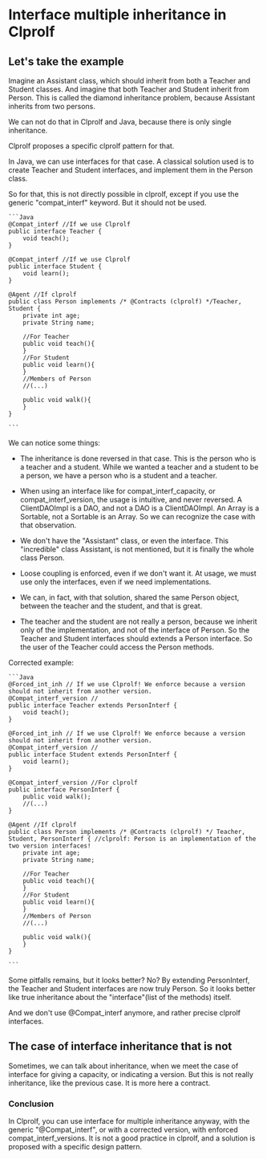 # Interface multiple inheritance in Clprolf

## Let's take the example

Imagine an Assistant class, which should inherit from both a Teacher and Student classes. And imagine that both Teacher and Student inherit from Person. This is called the diamond inheritance problem, because Assistant inherits from two persons.
	
We can not do that in Clprolf and Java, because there is only single inheritance.
	
Clprolf proposes a specific clprolf pattern for that.
	
In Java, we can use interfaces for that case. A classical solution used is to create Teacher and Student interfaces, and implement them in the Person class.
	
So for that, this is not directly possible in clprolf, except if you use the generic "compat_interf" keyword. But it should not be used.
	
	```Java
	@Compat_interf //If we use Clprolf
	public interface Teacher {
		void teach();
	}
	
	@Compat_interf //If we use Clprolf
	public interface Student {
		void learn();
	}
	
	@Agent //If clprolf
	public class Person implements /* @Contracts (clprolf) */Teacher, Student {
		private int age;
		private String name;
		
		//For Teacher
		public void teach(){
		}
		//For Student
		public void learn(){
		}
		//Members of Person
		//(...)
		
		public void walk(){
		}
	}
	
	```
	
We can notice some things:
	
* The inheritance is done reversed in that case. This is the person who is a teacher and a student. While we wanted a teacher and a student to be a person, we have a person who is a student and a teacher.
	
* When using an interface like for compat_interf_capacity, or compat_interf_version, the usage is intuitive, and never reversed. A ClientDAOImpl is a DAO, and not a DAO is a ClientDAOImpl. An Array is a Sortable, not a Sortable is an Array. So we can recognize the case with that observation.
	
* We don't have the "Assistant" class, or even the interface. This "incredible" class Assistant, is not mentioned, but it is finally the whole class Person.
	
* Loose coupling is enforced, even if we don't want it. At usage, we must use only the interfaces, even if we need implementations.
	
* We can, in fact, with that solution, shared the same Person object, between the teacher and the student, and that is great.
	
* The teacher and the student are not really a person, because we inherit only of the implementation, and not of the interface of Person. So the Teacher and Student interfaces should extends a Person interface. So the user of the Teacher could access the Person methods.
	
Corrected example:
	
	```Java
	@Forced_int_inh // If we use Clprolf! We enforce because a version should not inherit from another version.
	@Compat_interf_version //
	public interface Teacher extends PersonInterf {
		void teach();
	}
	
	@Forced_int_inh // If we use Clprolf! We enforce because a version should not inherit from another version.
	@Compat_interf_version //
	public interface Student extends PersonInterf {
		void learn();
	}
	
	@Compat_interf_version //For clprolf
	public interface PersonInterf {
		public void walk();
		//(...)
	}
	
	@Agent //If clprolf
	public class Person implements /* @Contracts (clprolf) */ Teacher, Student, PersonInterf { //clprolf: Person is an implementation of the two version interfaces!
		private int age;
		private String name;
		
		//For Teacher
		public void teach(){
		}
		//For Student
		public void learn(){
		}
		//Members of Person
		//(...)
		
		public void walk(){
		}
	}
	
	```
	
Some pitfalls remains, but it looks better? No? By extending PersonInterf, the Teacher and Student interfaces are now truly Person. So it looks better like true inheritance about the "interface"(list of the methods) itself.
	
And we don't use @Compat_interf anymore, and rather precise clprolf interfaces.
	
## The case of interface inheritance that is not

Sometimes, we can talk about inheritance, when we meet the case of interface for giving a capacity, or indicating a version. But this is not really inheritance, like the previous case.
It is more here a contract.

### Conclusion

In Clprolf, you can use interface for multiple inheritance anyway, with the generic "@Compat_interf", or with a corrected version, with enforced compat_interf_versions. It is not a good practice in clprolf, and a solution is proposed with a specific design pattern.
